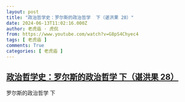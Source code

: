 ```yaml
---
layout: post
title: "政治哲学史：罗尔斯的政治哲学  下（谌洪果 28）"
date: 2024-06-13T11:02:16.000Z
author: 老虎庙 · 虎侃
from: https://www.youtube.com/watch?v=G8pS4Chyec4
tags: [ 老虎庙 ]
comments: True
categories: [ 老虎庙 ]
---
```

<!--1718276536000-->
[政治哲学史：罗尔斯的政治哲学  下（谌洪果 28）](https://www.youtube.com/watch?v=G8pS4Chyec4)
------

<div>
罗尔斯的政治哲学  下
</div>
